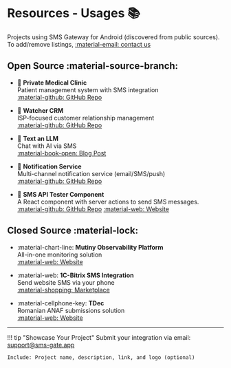 # Resources - Usages 📚

Projects using SMS Gateway for Android (discovered from public sources).  
To add/remove listings, [:material-email: contact us](mailto:support@sms-gate.app)

## Open Source :material-source-branch:

<div class="grid cards" markdown>

- :hospital: **Private Medical Clinic**  
  Patient management system with SMS integration  
  [:material-github: GitHub Repo](https://github.com/Tam-Vu/Private-medical-clinic)

- :office: **Watcher CRM**  
  ISP-focused customer relationship management  
  [:material-github: GitHub Repo](https://github.com/Mapiiik/Watcher-CRM)

- :robot: **Text an LLM**  
  Chat with AI via SMS  
  [:material-book-open: Blog Post](https://benkaiser.dev/text-an-llm/)
  
- :bell: **Notification Service**  
  Multi-channel notification service (email/SMS/push)  
  [:material-github: GitHub Repo](https://github.com/kpriyanshu2003/notfication-service)

- :rocket: **SMS API Tester Component**  
  A React component with server actions to send SMS messages.  
  [:material-github: GitHub Repo](https://github.com/yas1nshah/sms-gate-api-tester)
  [:material-web: Website](https://sms-gate-api.vercel.app/)

</div>

## Closed Source :material-lock:

<div class="grid cards" markdown>

- :material-chart-line: **Mutiny Observability Platform**  
  All-in-one monitoring solution  
  [:material-web: Website](https://www.mutiny.com)

- :material-web: **1C-Bitrix SMS Integration**  
  Send website SMS via your phone  
  [:material-shopping: Marketplace](https://marketplace.1c-bitrix.ru/solutions/runetlab.sms/)

- :material-cellphone-key: **TDec**  
  Romanian ANAF submissions solution  
  [:material-web: Website](https://www.tdec.ro)

</div>

---

!!! tip "Showcase Your Project"
    Submit your integration via email:
    [support@sms-gate.app](mailto:support@sms-gate.app?subject=Add%20Project%20to%20Resources)

    Include: Project name, description, link, and logo (optional)
